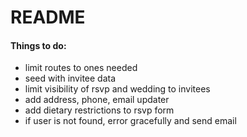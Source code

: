# README

#### Things to do:

* limit routes to ones needed
* seed with invitee data
* limit visibility of rsvp and wedding to invitees
* add address, phone, email updater
* add dietary restrictions to rsvp form
* if user is not found, error gracefully and send email
